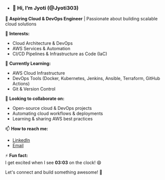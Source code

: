 - ### 👋 Hi, I’m Jyoti (@Jyoti303)

🚀 **Aspiring Cloud & DevOps Engineer** | Passionate about building scalable cloud solutions  

👀 **Interests:**  
- Cloud Architecture & DevOps  
- AWS Services & Automation  
- CI/CD Pipelines & Infrastructure as Code (IaC)  

🌱 **Currently Learning:**  
- AWS Cloud Infrastructure  
- DevOps Tools (Docker, Kubernetes, Jenkins, Ansible, Terraform, GitHub Actions)  
- Git & Version Control  

💞️ **Looking to collaborate on:**  
- Open-source cloud & DevOps projects  
- Automating cloud workflows & deployments  
- Learning & sharing AWS best practices  

📫 **How to reach me:**  
- [LinkedIn](www.linkedin.com/in/jyotirmayee-tripathy-947473148)  
- [Email](jtripathy393@gmail.com)  

⚡ **Fun fact:**  
I get excited when I see **03:03** on the clock! 😄  

Let's connect and build something awesome! 🚀  


<!---
Jyoti303/Jyoti303 is a ✨ special ✨ repository because its `README.md` (this file) appears on your GitHub profile.
You can click the Preview link to take a look at your changes.
--->
